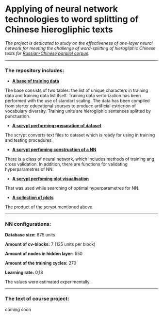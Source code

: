 # Applying of neural network technologies to word splitting of Сhinese hierogliphic texts

_The project is dedicated to study on the effectiveness of one-layer neural network for meeting the challenge of word-splitting of hierogliphic Chinese texts for [Russian-Chinese parallel corpus](http://www.ruscorpora.ru/search-para-zh.html)_.

---

### The repository includes:

* [**A base of training data**](https://github.com/leramorozova/WordSplitter/blob/master/characters.db)

The base consists of two tables: the list of unique characters in training data and training data list itself. Training data vertorization has been performed with the use of standart scaling.
The data has been compiled from starter educational sourses to produce artificial estricrion of vocabulary diversity. Training units are hierogliphic sentences splitted by punctuation.

* [**A scrypt performing preparation of dataset**](https://github.com/leramorozova/WordSplitter/blob/master/dataset_maker.py)

The scrypt converts text files to dataset which is ready for using in training and testing procedures.

* [**A scrypt perfoming construction of a NN**](https://github.com/leramorozova/WordSplitter/blob/master/main.py)

There is a class of neural network, which includes methods of training ang cross validation. In addition, there are functions for validating hyperparametres of NN.

* [**A scrypt perfoming plot visualisation**](https://github.com/leramorozova/WordSplitter/blob/master/plotting.py)

That was used while searching of optimal hyperparametres for NN.

* [**A collection of plots**](https://github.com/leramorozova/WordSplitter/tree/master/plots)

The product of the scrypt mentioned above.

---

### NN configurations:

**Database size:** 875 units

**Amount of cv-blocks:** 7 (125 units per block)

**Amount of nodes in hidden layer:** 550

**Amount of the training cycles:** 270

**Learning rate:** 0,18

The values were estimated experimentally.

___

### The text of course project:

coming soon



 
